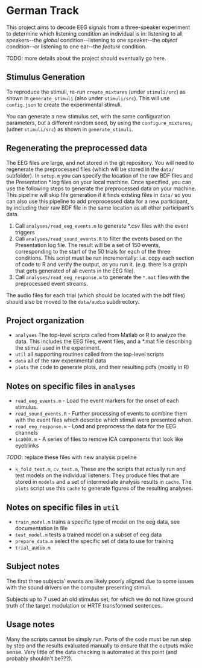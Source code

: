 # German Track

This project aims to decode EEG signals from a three-speaker experiment
to determine which listening condition an individual is in: listening to
all speakers--the *global* condition--listening to one speaker--the *object* 
condition--or listening to one ear--the *feature* condition.

TODO: more details about the project should eventually go here.

## Stimulus Generation

To reproduce the stimuli, re-run `create_mixtures` (under `stimuli/src`)
as shown in `generate_stimuli` (also under `stimuli/src`). This will use
`config.json` to create the experimental stimuli. 

You can generate a new stimulus set, with the same configuration parameters,
but a different random seed, by using the `configure_mixtures`, (udner
`stimuli/src`) as shown in `generate_stimuli`.

## Regenerating the preprocessed data

The EEG files are large, and not stored in the git repository. You will need
to regenerate the preprocessed files (which will be stored in the `data/`
subfolder). In `setup.m` you can specify the location of the raw BDF files
and the Presentation *.log files on your local machine. Once specified, you
can use the following steps to generate the preprocessed data on your
machine. This pipeline will skip file generation if it finds existing files
in `data/` so you can also use this pipeline to add preprocessed data for a
new participant, by including their raw BDF file in the same location as all
other participant's data.

1. Call `analyses/read_eeg_events.m` to generate *.csv files with the event triggers
2. Call `analyses/read_sound_events.R` to filter the events based on the
   Presentation log file. The result will be a set of 150 events, corresponding
   to the start of the 50 trials for each of the three conditions. This
   script must be run incrementally: i.e. copy each section of code to R
   and verify the output, as you run it. (e.g. there is a graph that gets
   generated of all events in the EEG file).
3. Call `analyses/read_eeg_response.m` to generate the `*.mat` files
   with the preprocessed event streams.

The audio files for each trial (which should be located with the bdf files)
should also be moved to the `data/audio` subdirectory.

## Project organization

- `analyses` The top-level scripts called from Matlab or R to analyze the data.
   This includes the EEG files, event files, and a *.mat file describing the
   stimuli used in the experiment.
- `util` all supporting routines called from the top-level scripts
- `data` all of the raw experimental data
- `plots` the code to generate plots, and their resulting pdfs (mostly in R)

## Notes on specific files in `analyses`

- `read_eeg_events.m` - Load the event markers for the onset of each stimulus.
- `read_sound_events.R` - Further processing of events to combine them with
  the event files which describe which stimuli were presented when.
- `read_eeg_response.m` - Load and preprocess the data for the EEG channels
- `ica00X.m` - A series of files to remove ICA components that look like eyeblinks

*TODO*: replace these files with new analysis pipeline

- `k_fold_test.m`, `cv_test.m`,  These are the scripts that actually
  run and test models on the individual listeners. They produce files
  that are stored in `models` and a set of intermediate analysis results
  in `cache`. The `plots` script use this `cache` to generate figures
  of the resulting analyses.

## Notes on specific files in `util`

- `train_model.m` trains a specific type of model on the eeg data, see
  documentation in file
- `test_model.m` tests a trained model on a subset of eeg data
- `prepare_data.m` select the specific set of data to use for training
- `trial_audio.m`

## Subject notes

The first three subjects' events are likely poorly aligned due to some
issues with the sound drivers on the computer presenting stimuli.

Subjects up to 7 used an old stimulus set, for which we do not have
ground truth of the target modulation or HRTF transformed sentences.

## Usage notes

Many the scripts cannot be simply run. Parts of the code must be run step
by step and the results evaluated manually to ensure that the outputs make
sense. Very little of the data checking is automated at this point (and probably
shouldn't be???).
